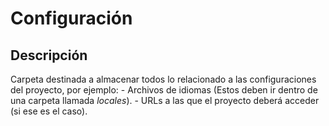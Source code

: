 # Configuración

## Descripción

Carpeta destinada a almacenar todos lo relacionado a las configuraciones del proyecto, por ejemplo:
    - Archivos de idiomas (Estos deben ir dentro de una carpeta llamada _locales_).
    - URLs a las que el proyecto deberá acceder (si ese es el caso).